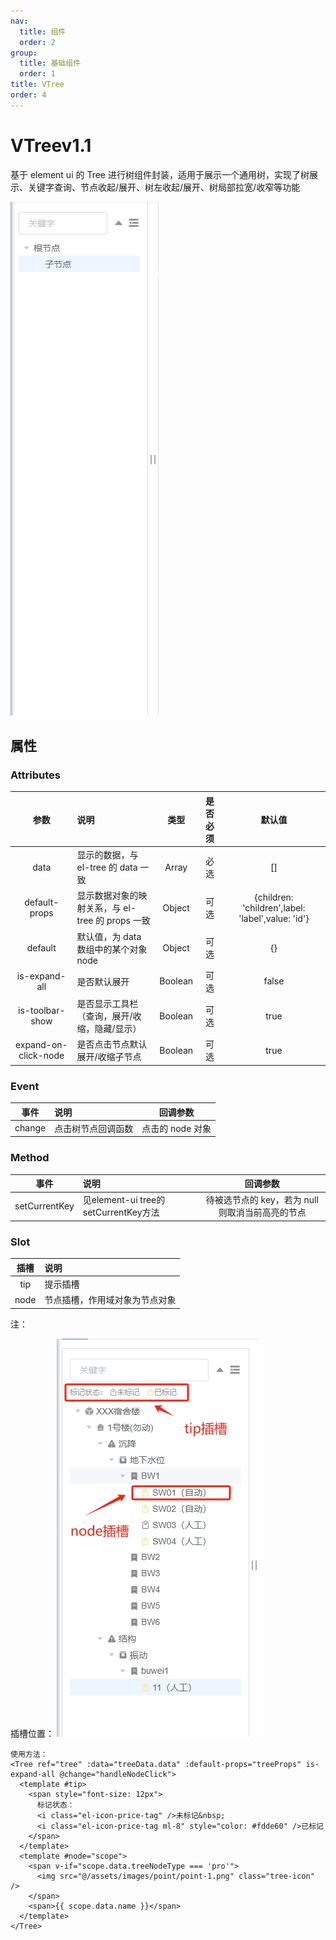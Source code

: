 ```yaml
---
nav:
  title: 组件
  order: 2
group:
  title: 基础组件
  order: 1
title: VTree
order: 4
---
```


# VTree<Badge>v1.1</Badge>

基于 element ui 的 Tree 进行树组件封装，适用于展示一个通用树，实现了树展示、关键字查询、节点收起/展开、树左收起/展开、树局部拉宽/收窄等功能

![Tree](../assets/base-component/tree.png)

## 属性

### Attributes

|     参数     | 说明                                             |  类型   | 是否必须 |                      默认值                       |
| :----------: | :----------------------------------------------- | :-----: | :------: | :-----------------------------------------------: |
|     data     | 显示的数据，与 el-tree 的 data 一致              |  Array  |   必选   |                        []                         |
| default-props | 显示数据对象的映射关系，与 el-tree 的 props 一致 | Object  |   可选   | {children: 'children',label: 'label',value: 'id'} |
|   default    | 默认值，为 data 数组中的某个对象 node            | Object  |   可选   |                        {}                         |
| is-expand-all  | 是否默认展开                                     | Boolean |   可选   |                       false                       |
| is-toolbar-show | 是否显示工具栏（查询，展开/收缩，隐藏/显示）| Boolean |   可选   |                       true                       |
| expand-on-click-node | 是否点击节点默认展开/收缩子节点              | Boolean |   可选   |                       true                       |

### Event

|  事件  | 说明               |     回调参数     |
| :----: | :----------------- | :--------------: |
| change | 点击树节点回调函数 | 点击的 node 对象 |

### Method

|  事件  | 说明               |     回调参数     |
| :----: | :----------------- | :--------------: |
| setCurrentKey | 见element-ui tree的setCurrentKey方法 | 待被选节点的 key，若为 null 则取消当前高亮的节点 |

### Slot
|     插槽      | 说明                                   |
| :-----------: | :------------------------------------- |
|  tip   | 提示插槽               |
| node | 节点插槽，作用域对象为节点对象                       |

注：

插槽位置：
![pie-1](../assets/base-component/tree-slot.png)

```
使用方法：
<Tree ref="tree" :data="treeData.data" :default-props="treeProps" is-expand-all @change="handleNodeClick">
  <template #tip>
    <span style="font-size: 12px">
      标记状态：
      <i class="el-icon-price-tag" />未标记&nbsp;
      <i class="el-icon-price-tag ml-8" style="color: #fdde60" />已标记
    </span>
  </template>
  <template #node="scope">
    <span v-if="scope.data.treeNodeType === 'pro'">
      <img src="@/assets/images/point/point-1.png" class="tree-icon" />
    </span>
    <span>{{ scope.data.name }}</span>
  </template>
</Tree>
```